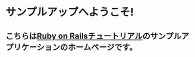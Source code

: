 サンプルアップへようこそ!
====================
 
こちらは[Ruby on Railsチュートリアル](http://railstutorial.org)のサンプルアプリケーションのホームページです。
---------------------------------------------------------------------------